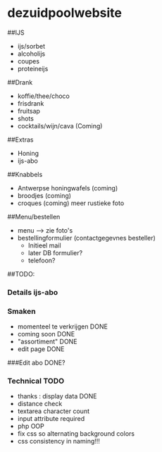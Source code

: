 # dezuidpoolwebsite

##IJS
- ijs/sorbet
- alcoholijs
- coupes
- proteineijs

##Drank
- koffie/thee/choco
- frisdrank
- fruitsap
- shots
- cocktails/wijn/cava (Coming)

##Extras
- Honing
- ijs-abo

##Knabbels
- Antwerpse honingwafels (coming)
- broodjes (coming)
- croques (coming) meer rustieke foto


##Menu/bestellen
- menu --> zie foto's
- bestellingformulier (contactgegevnes besteller)
	- Initieel mail
	- later DB formulier?
	- telefoon?

##TODO: 

### Details ijs-abo
### Smaken
- momenteel te verkrijgen DONE
- coming soon DONE
- "assortiment" DONE
- edit page DONE

###Edit abo DONE?


### Technical TODO
- thanks : display data DONE
- distance check
- textarea character count
- input attribute required
- php OOP
- fix css so alternating background colors
- css consistency in naming!!!



